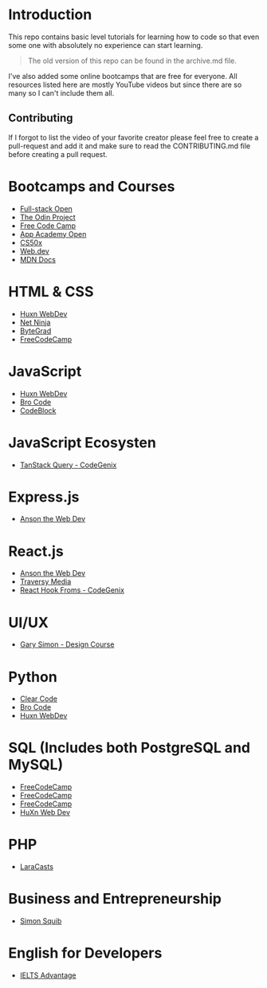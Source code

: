 # Introduction
This repo contains basic level tutorials for learning how to code so that even some one with absolutely no experience can start learning. 

> The old version of this repo can be found in the archive.md file.

I've also added some online bootcamps that are free for everyone. All resources listed here are mostly YouTube videos but since there are so many so I can't include them all. 

## Contributing
If I forgot to list the video of your favorite creator please feel free to create a pull-request and add it and make sure to read the CONTRIBUTING.md file before creating a pull request.


# Bootcamps and Courses

- [Full-stack Open](https://fullstackopen.com/en/)
- [The Odin Project ](https://www.theodinproject.com/)
- [Free Code Camp](https://www.freecodecamp.org/)
- [App Academy Open](https://www.appacademy.io/course/app-academy-opn)
- [CS50x](https://cs50.harvard.edu/x/2024/)
- [Web.dev](https://web.dev/learn)
- [MDN Docs](https://developer.mozilla.org/en-US/curriculum/)

# HTML & CSS

- [Huxn WebDev](https://www.youtube.com/watch?v=bWACo_pvKxg)
- [Net Ninja](https://www.youtube.com/watch?v=hu-q2zYwEYs&list=PL4cUxeGkcC9ivBf_eKCPIAYXWzLlPAm6G)
- [ByteGrad](https://www.youtube.com/watch?v=uDkjZ-UjgX0&pp=ygUMaHRtbCBhbmQgQ1NT)
- [FreeCodeCamp](https://www.youtube.com/watch?v=dX8396ZmSPk)

# JavaScript

- [Huxn WebDev](https://www.youtube.com/watch?v=H3XIJYEPdus)
- [Bro Code](https://www.youtube.com/watch?v=lfmg-EJ8gm4)
- [CodeBlock](https://www.youtube.com/watch?v=_izCojOyiag)

# JavaScript Ecosysten

- [TanStack Query - CodeGenix](https://www.youtube.com/watch?v=3e-higRXoaM)

# Express.js

- [Anson the Web Dev](https://www.youtube.com/watch?v=nH9E25nkk3I)

# React.js

- [Anson the Web Dev](https://www.youtube.com/watch?v=lAFbKzO-fss)
- [Traversy Media](https://www.youtube.com/watch?v=LDB4uaJ87e0)
- [React Hook Froms - CodeGenix](https://www.youtube.com/watch?v=7anLE_RoDwU)

# UI/UX

- [Gary Simon - Design Course](https://www.youtube.com/watch?v=cTUD_vCrY7M)

# Python

- [Clear Code](https://www.youtube.com/watch?v=mDKM-JtUhhc)
- [Bro Code](https://www.youtube.com/watch?v=XKHEtdqhLK8&pp=ygUScHl0aG9uIGZ1bGwgY291cnNl)
- [Huxn WebDev](https://www.youtube.com/watch?v=JZDQKj9BOoc&pp=ygUEaHV4bg%3D%3D) 

# SQL (Includes both PostgreSQL and MySQL)

- [FreeCodeCamp](https://www.youtube.com/watch?v=uWkcxasFWzQ)
- [FreeCodeCamp](https://www.youtube.com/watch?v=KBDSJU3cGkc)
- [FreeCodeCamp](https://www.youtube.com/watch?v=SpfIwlAYaKk)
- [HuXn Web Dev](https://www.youtube.com/watch?v=h4R-nJbM_ac)
  
# PHP

- [LaraCasts](https://www.youtube.com/watch?v=fw5ObX8P6as)

# Business and Entrepreneurship

- [Simon Squib](https://www.youtube.com/watch?v=9VlvbpXwLJs)

# English for Developers

- [IELTS Advantage](https://www.youtube.com/watch?v=xGtKdsVxV8A)
